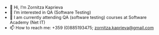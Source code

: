 - 👋 Hi, I’m Zornitza Kaprieva
- 👀 I’m interested in QA (Software Testing) 
- 🌱 I am currently attending QA (software testing) courses at Software Academy (Net IT)
- 📫 How to reach me: +359 (0)885193475; zornitza.kaprieva@gmail.com

<!---
ZornitzaKaprieva/ZornitzaKaprieva is a ✨ special ✨ repository because its `README.md` (this file) appears on your GitHub profile.
You can click the Preview link to take a look at your changes.
--->
